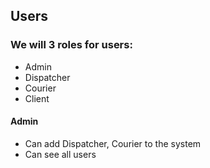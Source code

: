 ## Users
### We will 3 roles for users:
- Admin
- Dispatcher
- Courier
- Client

#### Admin
- Can add Dispatcher, Courier to the system
- Can see all users

